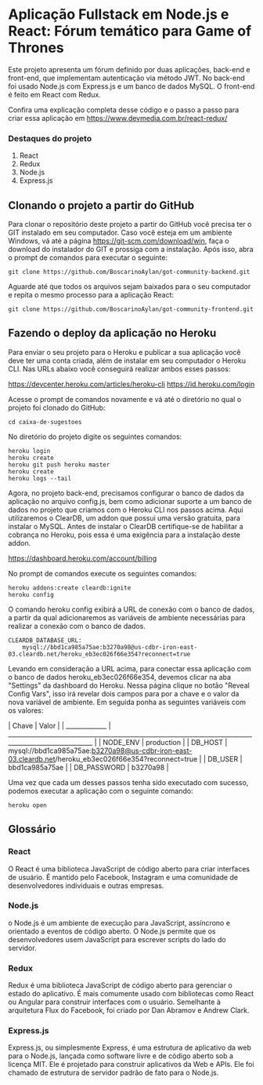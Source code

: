 # Aplicação Fullstack em Node.js e React: Fórum temático para Game of Thrones 

Este projeto apresenta um fórum definido por duas aplicações, back-end e front-end, que implementam autenticação via método JWT. No back-end foi usado Node.js com Express.js e um banco de dados MySQL. O front-end é feito em React com Redux.

Confira uma explicação completa desse código e o passo a passo para criar essa aplicação em https://www.devmedia.com.br/react-redux/

### Destaques do projeto
1. React
2. Redux
3. Node.js
4. Express.js

## Clonando o projeto a partir do GitHub

Para clonar o repositório deste projeto a partir do GitHub você precisa ter o GIT instalado em seu computador. 
Caso você esteja em um ambiente Windows, vá até a página https://git-scm.com/download/win, faça o download do instalador do GIT e prossiga com a instalação. 
Após isso, abra o prompt de comandos para executar o seguinte:

```shellscript
git clone https://github.com/BoscarinoAylan/got-community-backend.git
```

Aguarde até que todos os arquivos sejam baixados para o seu computador e repita o mesmo processo para a aplicação React: 

```shellscript
git clone https://github.com/BoscarinoAylan/got-community-frontend.git
```

## Fazendo o deploy da aplicação no Heroku

Para enviar o seu projeto para o Heroku e publicar a sua aplicação você deve ter uma conta criada, além de instalar em seu computador o Heroku CLI. Nas URLs abaixo você conseguirá realizar ambos esses passos:

https://devcenter.heroku.com/articles/heroku-cli 
https://id.heroku.com/login 

Acesse o prompt de comandos novamente e vá até o diretório no qual o projeto foi clonado do GitHub: 

```shellscript
cd caixa-de-sugestoes
```

No diretório do projeto digite os seguintes comandos:

```shellscript
heroku login
heroku create
heroku git push heroku master
heroku create
heroku logs --tail
```

Agora, no projeto back-end, precisamos configurar o banco de dados da aplicação no arquivo config.js, bem como adicionar suporte a um banco de dados no projeto que criamos com o Heroku CLI nos passos acima. Aqui utilizaremos o ClearDB, um addon que possui uma versão gratuita, para instalar o MySQL. Antes de instalar o ClearDB certifique-se de habilitar a cobrança no Heroku, pois essa é uma exigência para a instalação deste addon. 

https://dashboard.heroku.com/account/billing 

No prompt de comandos execute os seguintes comandos:

```shellscript
heroku addons:create cleardb:ignite
heroku config
```

O comando heroku config exibirá a URL de conexão com o banco de dados, a partir da qual adicionaremos as variáveis de ambiente necessárias para realizar a conexão com o banco de dados. 

```shellscript
CLEARDB_DATABASE_URL: 
    mysql://bbd1ca985a75ae:b3270a98@us-cdbr-iron-east-03.cleardb.net/heroku_eb3ec026f66e354?reconnect=true
```

Levando em consideração a URL acima, para conectar essa aplicação com o banco de dados heroku_eb3ec026f66e354, devemos clicar na aba "Settings" da dashboard do Heroku. Nessa página clique no botão "Reveal Config Vars", isso irá revelar dois campos para por a chave e o valor da nova variável de ambiente. Em seguida ponha as seguintes variáveis com os valores: 

| Chave         | Valor                                                                                                     |
| _____________ | _________________________________________________________________________________________________________ |
| NODE_ENV      | production                                                                                                |
| DB_HOST       | mysql://bbd1ca985a75ae:b3270a98@us-cdbr-iron-east-03.cleardb.net/heroku_eb3ec026f66e354?reconnect=true    | 
| DB_USER       | bbd1ca985a75ae                                                                                            |
| DB_PASSWORD   | b3270a98                                                                                                  |

Uma vez que cada um desses passos tenha sido executado com sucesso, podemos executar a aplicação com o seguinte comando: 

```shellscript
heroku open
```

## Glossário

### React

O React é uma biblioteca JavaScript de código aberto para criar interfaces de usuário. É mantido pelo Facebook, Instagram e uma comunidade de desenvolvedores individuais e outras empresas. 

### Node.js

o Node.js é um ambiente de execução para JavaScript, assíncrono e orientado a eventos de código aberto. O Node.js permite que os desenvolvedores usem JavaScript para escrever scripts do lado do servidor. 

### Redux 

Redux é uma biblioteca JavaScript de código aberto para gerenciar o estado do aplicativo. É mais comumente usado com bibliotecas como React ou Angular para construir interfaces com o usuário. Semelhante à arquitetura Flux do Facebook, foi criado por Dan Abramov e Andrew Clark. 

### Express.js

Express.js, ou simplesmente Express, é uma estrutura de aplicativo da web para o Node.js, lançada como software livre e de código aberto sob a licença MIT. Ele é projetado para construir aplicativos da Web e APIs. Ele foi chamado de estrutura de servidor padrão de fato para o Node.js. 
